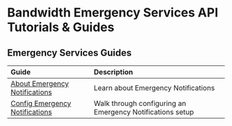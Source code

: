 # Bandwidth Emergency Services API Tutorials & Guides

## Emergency Services Guides

| Guide                                                               | Description                                               |
|:--------------------------------------------------------------------|:----------------------------------------------------------|
| [About Emergency Notifications](./emergencyNotifications.md)        | Learn about Emergency Notifications                       |
| [Config Emergency Notifications](./configEmergencyNotifications.md) | Walk through configuring an Emergency Notifications setup |

